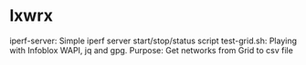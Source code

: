 # lxwrx
iperf-server: Simple iperf server start/stop/status script
test-grid.sh: Playing with Infoblox WAPI, jq and gpg. Purpose: Get networks from Grid to csv file
